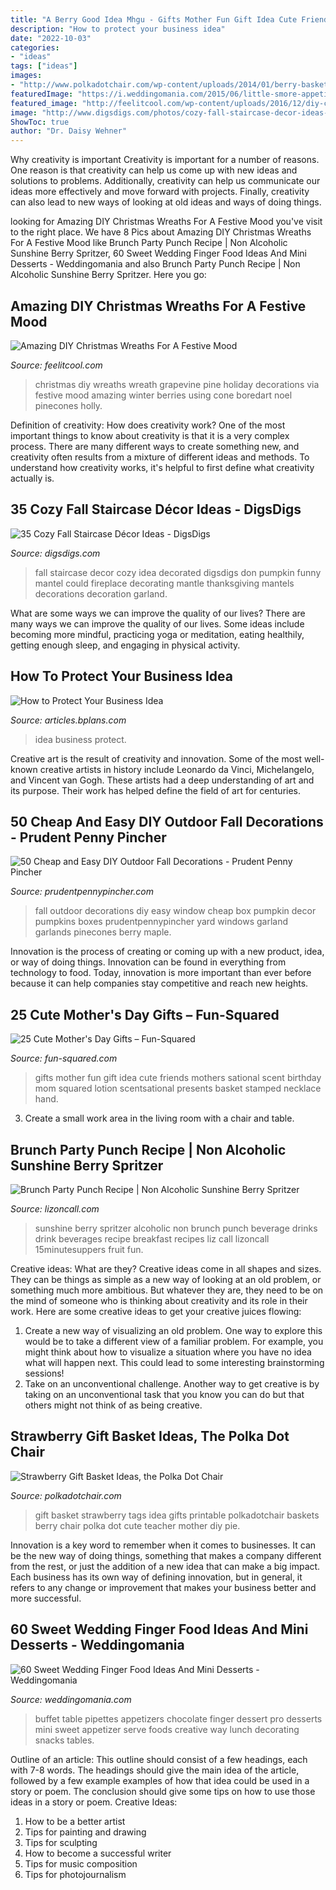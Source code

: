 ```yaml
---
title: "A Berry Good Idea Mhgu - Gifts Mother Fun Gift Idea Cute Friends Mothers Sational Scent Birthday Mom Squared Lotion Scentsational Presents Basket Stamped Necklace Hand"
description: "How to protect your business idea"
date: "2022-10-03"
categories:
- "ideas"
tags: ["ideas"]
images:
- "http://www.polkadotchair.com/wp-content/uploads/2014/01/berry-basket-gift-idea.jpg"
featuredImage: "https://i.weddingomania.com/2015/06/little-smore-appetizers-with-chocolate-pipettes-are-a-creative-way-to-serve-them.jpg"
featured_image: "http://feelitcool.com/wp-content/uploads/2016/12/diy-christmas-wreaths4.jpg"
image: "http://www.digsdigs.com/photos/cozy-fall-staircase-decor-ideas-23.jpg"
ShowToc: true
author: "Dr. Daisy Wehner"
---
```



Why creativity is important
Creativity is important for a number of reasons. One reason is that creativity can help us come up with new ideas and solutions to problems. Additionally, creativity can help us communicate our ideas more effectively and move forward with projects. Finally, creativity can also lead to new ways of looking at old ideas and ways of doing things.

	

		
looking for Amazing DIY Christmas Wreaths For A Festive Mood you've visit to the right place. We have 8 Pics about Amazing DIY Christmas Wreaths For A Festive Mood like Brunch Party Punch Recipe | Non Alcoholic Sunshine Berry Spritzer, 60 Sweet Wedding Finger Food Ideas And Mini Desserts - Weddingomania and also Brunch Party Punch Recipe | Non Alcoholic Sunshine Berry Spritzer. Here you go:
		
    
## Amazing DIY Christmas Wreaths For A Festive Mood

<img loading=lazy src="http://feelitcool.com/wp-content/uploads/2016/12/diy-christmas-wreaths4.jpg" onerror="this.onerror=null;this.src='https://tse2.mm.bing.net/th?id=OIP.JiD7mXE-hoq0aK0mKjEEgQHaIw&amp;pid=15.1';" alt="Amazing DIY Christmas Wreaths For A Festive Mood">

_Source: feelitcool.com_

>christmas diy wreaths wreath grapevine pine holiday decorations via festive mood amazing winter berries using cone boredart noel pinecones holly. 

	

Definition of creativity: How does creativity work?
One of the most important things to know about creativity is that it is a very complex process. There are many different ways to create something new, and creativity often results from a mixture of different ideas and methods. To understand how creativity works, it's helpful to first define what creativity actually is.

    
## 35 Cozy Fall Staircase Décor Ideas - DigsDigs

<img loading=lazy src="http://www.digsdigs.com/photos/cozy-fall-staircase-decor-ideas-23.jpg" onerror="this.onerror=null;this.src='https://tse1.mm.bing.net/th?id=OIP.pwgAGEQ9GIZAC8OOTDUClgHaLJ&amp;pid=15.1';" alt="35 Cozy Fall Staircase Décor Ideas - DigsDigs">

_Source: digsdigs.com_

>fall staircase decor cozy idea decorated digsdigs don pumpkin funny mantel could fireplace decorating mantle thanksgiving mantels decorations decoration garland. 

	

What are some ways we can improve the quality of our lives?
There are many ways we can improve the quality of our lives. Some ideas include becoming more mindful, practicing yoga or meditation, eating healthily, getting enough sleep, and engaging in physical activity.

    
## How To Protect Your Business Idea

<img loading=lazy src="https://s3.amazonaws.com/pas-wordpress-media/content/uploads/2015/08/businessidea-e1438984637893.jpg" onerror="this.onerror=null;this.src='https://tse2.mm.bing.net/th?id=OIP.8yP9_odZDEllvA3x-OLSDgHaFg&amp;pid=15.1';" alt="How to Protect Your Business Idea">

_Source: articles.bplans.com_

>idea business protect. 

	

Creative art is the result of creativity and innovation. Some of the most well-known creative artists in history include Leonardo da Vinci, Michelangelo, and Vincent van Gogh. These artists had a deep understanding of art and its purpose. Their work has helped define the field of art for centuries.

    
## 50 Cheap And Easy DIY Outdoor Fall Decorations - Prudent Penny Pincher

<img loading=lazy src="http://www.prudentpennypincher.com/wp-content/uploads/2017/08/5f1577f3687ec6c79cf43b973aeee678.jpg" onerror="this.onerror=null;this.src='https://tse1.mm.bing.net/th?id=OIP.mHcJM_hAI-A6NSnk3YZF2QAAAA&amp;pid=15.1';" alt="50 Cheap and Easy DIY Outdoor Fall Decorations - Prudent Penny Pincher">

_Source: prudentpennypincher.com_

>fall outdoor decorations diy easy window cheap box pumpkin decor pumpkins boxes prudentpennypincher yard windows garland garlands pinecones berry maple. 

	

Innovation is the process of creating or coming up with a new product, idea, or way of doing things. Innovation can be found in everything from technology to food. Today, innovation is more important than ever before because it can help companies stay competitive and reach new heights.

    
## 25 Cute Mother&#039;s Day Gifts – Fun-Squared

<img loading=lazy src="https://fun-squared.com/wp-content/uploads/2017/05/MothersDayGiftIdeaBathandBody.jpg" onerror="this.onerror=null;this.src='https://tse3.mm.bing.net/th?id=OIP.zewI2zUlaa7oApGrMY5m_QHaLG&amp;pid=15.1';" alt="25 Cute Mother&#039;s Day Gifts – Fun-Squared">

_Source: fun-squared.com_

>gifts mother fun gift idea cute friends mothers sational scent birthday mom squared lotion scentsational presents basket stamped necklace hand. 

	

3. Create a small work area in the living room with a chair and table. 

    
## Brunch Party Punch Recipe | Non Alcoholic Sunshine Berry Spritzer

<img loading=lazy src="https://i0.wp.com/lizoncall.com/wp-content/uploads/2014/06/Sunshine-Berry-Spritzer-1.jpg?fit=600,800&amp;ssl=1" onerror="this.onerror=null;this.src='https://tse3.mm.bing.net/th?id=OIP.Fi7Z65V0j5sPW4cJQ4gSRAHaJ4&amp;pid=15.1';" alt="Brunch Party Punch Recipe | Non Alcoholic Sunshine Berry Spritzer">

_Source: lizoncall.com_

>sunshine berry spritzer alcoholic non brunch punch beverage drinks drink beverages recipe breakfast recipes liz call lizoncall 15minutesuppers fruit fun. 

	

Creative ideas: What are they?
Creative ideas come in all shapes and sizes. They can be things as simple as a new way of looking at an old problem, or something much more ambitious. But whatever they are, they need to be on the mind of someone who is thinking about creativity and its role in their work. Here are some creative ideas to get your creative juices flowing: 
1) Create a new way of visualizing an old problem. One way to explore this would be to take a different view of a familiar problem. For example, you might think about how to visualize a situation where you have no idea what will happen next. This could lead to some interesting brainstorming sessions! 
2) Take on an unconventional challenge. Another way to get creative is by taking on an unconventional task that you know you can do but that others might not think of as being creative.

    
## Strawberry Gift Basket Ideas, The Polka Dot Chair

<img loading=lazy src="http://www.polkadotchair.com/wp-content/uploads/2014/01/berry-basket-gift-idea.jpg" onerror="this.onerror=null;this.src='https://tse2.mm.bing.net/th?id=OIP.tEEufPmUAiTrf4O2XCSQRQHaLJ&amp;pid=15.1';" alt="Strawberry Gift Basket Ideas, the Polka Dot Chair">

_Source: polkadotchair.com_

>gift basket strawberry tags idea gifts printable polkadotchair baskets berry chair polka dot cute teacher mother diy pie. 

	

Innovation is a key word to remember when it comes to businesses. It can be the new way of doing things, something that makes a company different from the rest, or just the addition of a new idea that can make a big impact. Each business has its own way of defining innovation, but in general, it refers to any change or improvement that makes your business better and more successful.

    
## 60 Sweet Wedding Finger Food Ideas And Mini Desserts - Weddingomania

<img loading=lazy src="https://i.weddingomania.com/2015/06/little-smore-appetizers-with-chocolate-pipettes-are-a-creative-way-to-serve-them.jpg" onerror="this.onerror=null;this.src='https://tse2.mm.bing.net/th?id=OIP.JdiHDbJyj-HOzf_0vaJvxgAAAA&amp;pid=15.1';" alt="60 Sweet Wedding Finger Food Ideas And Mini Desserts - Weddingomania">

_Source: weddingomania.com_

>buffet table pipettes appetizers chocolate finger dessert pro desserts mini sweet appetizer serve foods creative way lunch decorating snacks tables. 

	

Outline of an article: This outline should consist of a few headings, each with 7-8 words. The headings should give the main idea of the article, followed by a few example examples of how that idea could be used in a story or poem. The conclusion should give some tips on how to use those ideas in a story or poem.
Creative Ideas:

1. How to be a better artist 
2. Tips for painting and drawing 
3. Tips for sculpting 
4. How to become a successful writer 
5. Tips for music composition 
6. Tips for photojournalism 

